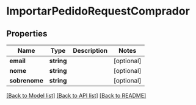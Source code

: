 # ImportarPedidoRequestComprador

## Properties
Name | Type | Description | Notes
------------ | ------------- | ------------- | -------------
**email** | **string** |  | [optional] 
**nome** | **string** |  | [optional] 
**sobrenome** | **string** |  | [optional] 

[[Back to Model list]](../README.md#documentation-for-models) [[Back to API list]](../README.md#documentation-for-api-endpoints) [[Back to README]](../README.md)


